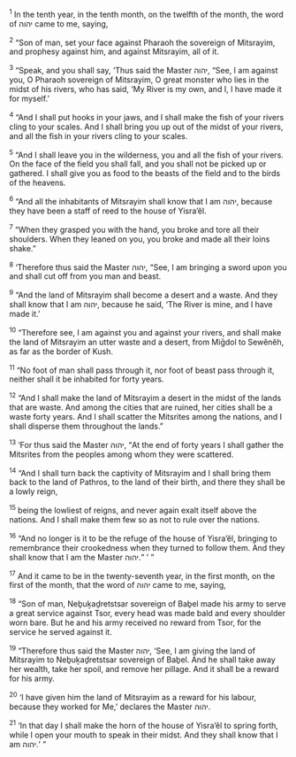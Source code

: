 <sup>1</sup> In the tenth year, in the tenth month, on the twelfth of the month, the word of יהוה came to me, saying,

<sup>2</sup> “Son of man, set your face against Pharaoh the sovereign of Mitsrayim, and prophesy against him, and against Mitsrayim, all of it.

<sup>3</sup> “Speak, and you shall say, ‘Thus said the Master יהוה, “See, I am against you, O Pharaoh sovereign of Mitsrayim, O great monster who lies in the midst of his rivers, who has said, ‘My River is my own, and I, I have made it for myself.’

<sup>4</sup> “And I shall put hooks in your jaws, and I shall make the fish of your rivers cling to your scales. And I shall bring you up out of the midst of your rivers, and all the fish in your rivers cling to your scales.

<sup>5</sup> “And I shall leave you in the wilderness, you and all the fish of your rivers. On the face of the field you shall fall, and you shall not be picked up or gathered. I shall give you as food to the beasts of the field and to the birds of the heavens.

<sup>6</sup> “And all the inhabitants of Mitsrayim shall know that I am יהוה, because they have been a staff of reed to the house of Yisra’ĕl.

<sup>7</sup> “When they grasped you with the hand, you broke and tore all their shoulders. When they leaned on you, you broke and made all their loins shake.”

<sup>8</sup> ‘Therefore thus said the Master יהוה, “See, I am bringing a sword upon you and shall cut off from you man and beast.

<sup>9</sup> “And the land of Mitsrayim shall become a desert and a waste. And they shall know that I am יהוה, because he said, ‘The River is mine, and I have made it.’

<sup>10</sup> “Therefore see, I am against you and against your rivers, and shall make the land of Mitsrayim an utter waste and a desert, from Miḡdol to Sewĕnĕh, as far as the border of Kush.

<sup>11</sup> “No foot of man shall pass through it, nor foot of beast pass through it, neither shall it be inhabited for forty years.

<sup>12</sup> “And I shall make the land of Mitsrayim a desert in the midst of the lands that are waste. And among the cities that are ruined, her cities shall be a waste forty years. And I shall scatter the Mitsrites among the nations, and I shall disperse them throughout the lands.”

<sup>13</sup> ‘For thus said the Master יהוה, “At the end of forty years I shall gather the Mitsrites from the peoples among whom they were scattered.

<sup>14</sup> “And I shall turn back the captivity of Mitsrayim and I shall bring them back to the land of Pathros, to the land of their birth, and there they shall be a lowly reign,

<sup>15</sup> being the lowliest of reigns, and never again exalt itself above the nations. And I shall make them few so as not to rule over the nations.

<sup>16</sup> “And no longer is it to be the refuge of the house of Yisra’ĕl, bringing to remembrance their crookedness when they turned to follow them. And they shall know that I am the Master יהוה.” ’ ”

<sup>17</sup> And it came to be in the twenty-seventh year, in the first month, on the first of the month, that the word of יהוה came to me, saying,

<sup>18</sup> “Son of man, Neḇuḵaḏretstsar sovereign of Baḇel made his army to serve a great service against Tsor, every head was made bald and every shoulder worn bare. But he and his army received no reward from Tsor, for the service he served against it.

<sup>19</sup> “Therefore thus said the Master יהוה, ‘See, I am giving the land of Mitsrayim to Neḇuḵaḏretstsar sovereign of Baḇel. And he shall take away her wealth, take her spoil, and remove her pillage. And it shall be a reward for his army.

<sup>20</sup> ‘I have given him the land of Mitsrayim as a reward for his labour, because they worked for Me,’ declares the Master יהוה.

<sup>21</sup> ‘In that day I shall make the horn of the house of Yisra’ĕl to spring forth, while I open your mouth to speak in their midst. And they shall know that I am יהוה.’ ”

